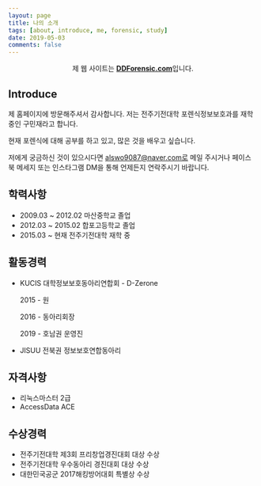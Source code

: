 ```yaml
---
layout: page
title: 나의 소개 
tags: [about, introduce, me, forensic, study]
date: 2019-05-03
comments: false
---
```

    
<center>제 웹 사이트는 <a href="http://www.ddforensic.com"><b>DDForensic.com</b></a>입니다.</center>

## Introduce
제 홈페이지에 방문해주셔서 감사합니다. 저는 전주기전대학 포렌식정보보호과를 재학중인 구민재라고 합니다.

현재 포렌식에 대해 공부를 하고 있고, 많은 것을 배우고 싶습니다.

저에게 궁금하신 것이 있으시다면 alswo9087@naver.com로 메일 주시거나 페이스북 메세지 또는 인스타그램 DM을 통해 언제든지 연락주시기 바랍니다. 




## 학력사항
* 2009.03 ~ 2012.02 마산중학교 졸업
* 2012.03 ~ 2015.02 합포고등학교 졸업
* 2015.03 ~ 현재    전주기전대학 재학 중




## 활동경력
* KUCIS 대학정보보호동아리연합회 - D-Zerone

    2015 - 원
    
    2016 - 동아리회장
    
    2019 - 호남권 운영진

* JISUU 전북권 정보보호연합동아리




## 자격사항
* 리눅스마스터 2급
* AccessData ACE




## 수상경력
* 전주기전대학 제3회 프리창업경진대회 대상 수상
* 전주기전대학 우수동아리 경진대회 대상 수상
* 대한민국공군 2017해킹방어대회 특별상 수상
